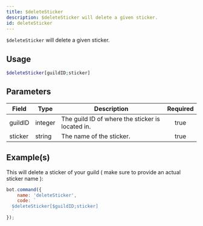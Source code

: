 ```yaml
---
title: $deleteSticker
description: $deleteSticker will delete a given sticker.
id: deleteSticker
---
```


`$deleteSticker` will delete a given sticker.

## Usage

```php
$deleteSticker[guildID;sticker]
```

## Parameters

| Field   | Type    | Description                                      | Required |
| ------- | ------- | ------------------------------------------------ | :------: |
| guildID | integer | The guild ID of where the sticker is located in. |   true   |
| sticker | string  | The name of the sticker.                         |   true   |

## Example(s)

This will delete a sticker of your guild ( make sure to provide an actual sticker name ):

```javascript
bot.command({
    name: 'deleteSticker',
    code: `
  $deleteSticker[$guildID;sticker]
  `
});
```